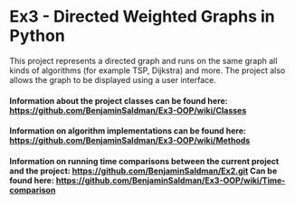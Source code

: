 # Ex3 - Directed Weighted Graphs in Python
This project represents a directed graph and runs on the same graph all kinds of algorithms (for example TSP, Dijkstra) and more.
The project also allows the graph to be displayed using a user interface.

#### Information about the project classes can be found here: https://github.com/BenjaminSaldman/Ex3-OOP/wiki/Classes

#### Information on algorithm implementations can be found here: https://github.com/BenjaminSaldman/Ex3-OOP/wiki/Methods

#### Information on running time comparisons between the current project and the project: https://github.com/BenjaminSaldman/Ex2.git Can be found here: https://github.com/BenjaminSaldman/Ex3-OOP/wiki/Time-comparison
